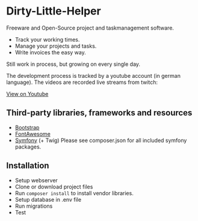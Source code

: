 # Dirty-Little-Helper

Freeware and Open-Source project and taskmanagement software.

* Track your working times.
* Manage your projects and tasks.
* Write invoices the easy way.

Still work in process, but growing on every single day.

The development process is tracked by a youtube account (in german language). The videos are recorded live streams from twitch:

[View on Youtube](https://www.youtube.com/watch?v=_BIk0Db0G38)

## Third-party libraries, frameworks and resources
* [Bootstrap](https://getbootstrap.com/)
* [FontAwesome](https://fontawesome.com/)
* [Symfony](https://symfony.com/) (+ Twig)
  Please see composer.json for all included symfony packages.

## Installation

* Setup webserver
* Clone or download project files
* Run ```composer install``` to install vendor libraries.
* Setup database in .env file
* Run migrations
* Test